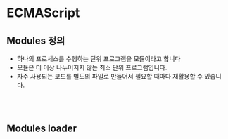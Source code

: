 # ECMAScript

## Modules 정의
- 하나의 프로세스를 수행하는 단위 프로그램을 모듈이라고 합니다<br>
- 모듈은 더 이상 나누어지지 않는 최소 단위 프로그램입니다.<br>
- 자주 사용되는 코드를 별도의 파일로 만들어서 필요할 때마다 재활용할 수 있습니다.<br>

<br>
<br>

## Modules loader